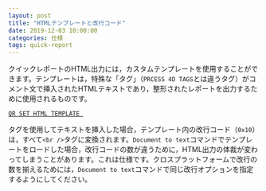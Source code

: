 ```yaml
---
layout: post
title: "HTMLテンプレートと改行コード"
date: 2019-12-03 10:00:00
categories: 仕様
tags: quick-report
---
```


クイックレポートのHTML出力には，カスタムテンプレートを使用することができます。テンプレートは，特殊な「タグ」（``PRCESS 4D TAGS``とは違うタグ）がコメント文で挿入されたHTMLテキストであり，整形されたレポートを出力するために使用されるものです。

<i class="fa fa-external-link" aria-hidden="true"></i> [``QR SET HTML TEMPLATE ``](https://doc.4d.com/4Dv17/4D/17.3/QR-SET-HTML-TEMPLATE.301-4621022.ja.html)

タグを使用してテキストを挿入した場合，テンプレート内の改行コード（``0x10``）は，すべて``<br />``タグに変換されます。``Document to text``コマンドでテンプレートをロードした場合，改行コードの数が違うために，HTML出力の体裁が変わってしまうことがあります。これは仕様です。クロスプラットフォームで改行の数を揃えるためには，``Document to text``コマンドで同じ改行オプションを指定するようにしてください。
